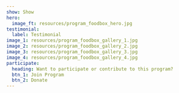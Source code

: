 ```yaml
---
show: Show
hero:
  image_ft: resources/program_foodbox_hero.jpg
testimonial:
  label: Testimonial
image_1: resources/program_foodbox_gallery_1.jpg
image_2: resources/program_foodbox_gallery_2.jpg
image_3: resources/program_foodbox_gallery_3.jpg
image_4: resources/program_foodbox_gallery_4.jpg
participate:
  heading: Want to participate or contribute to this program?
  btn_1: Join Program
  btn_2: Donate
---
```


